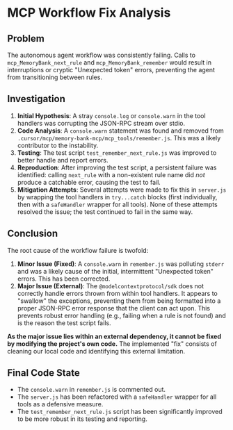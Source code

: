 # MCP Workflow Fix Analysis

## Problem
The autonomous agent workflow was consistently failing. Calls to `mcp_MemoryBank_next_rule` and `mcp_MemoryBank_remember` would result in interruptions or cryptic "Unexpected token" errors, preventing the agent from transitioning between rules.

## Investigation
1.  **Initial Hypothesis**: A stray `console.log` or `console.warn` in the tool handlers was corrupting the JSON-RPC stream over stdio.
2.  **Code Analysis**: A `console.warn` statement was found and removed from `.cursor/mcp/memory-bank-mcp/mcp_tools/remember.js`. This was a likely contributor to the instability.
3.  **Testing**: The test script `test_remember_next_rule.js` was improved to better handle and report errors.
4.  **Reproduction**: After improving the test script, a persistent failure was identified: calling `next_rule` with a non-existent rule name did *not* produce a catchable error, causing the test to fail.
5.  **Mitigation Attempts**: Several attempts were made to fix this in `server.js` by wrapping the tool handlers in `try...catch` blocks (first individually, then with a `safeHandler` wrapper for all tools). None of these attempts resolved the issue; the test continued to fail in the same way.

## Conclusion
The root cause of the workflow failure is twofold:
1.  **Minor Issue (Fixed)**: A `console.warn` in `remember.js` was polluting `stderr` and was a likely cause of the initial, intermittent "Unexpected token" errors. This has been corrected.
2.  **Major Issue (External)**: The `@modelcontextprotocol/sdk` does not correctly handle errors thrown from within tool handlers. It appears to "swallow" the exceptions, preventing them from being formatted into a proper JSON-RPC error response that the client can act upon. This prevents robust error handling (e.g., failing when a rule is not found) and is the reason the test script fails.

**As the major issue lies within an external dependency, it cannot be fixed by modifying the project's own code.** The implemented "fix" consists of cleaning our local code and identifying this external limitation.

## Final Code State
-   The `console.warn` in `remember.js` is commented out.
-   The `server.js` has been refactored with a `safeHandler` wrapper for all tools as a defensive measure.
-   The `test_remember_next_rule.js` script has been significantly improved to be more robust in its testing and reporting. 